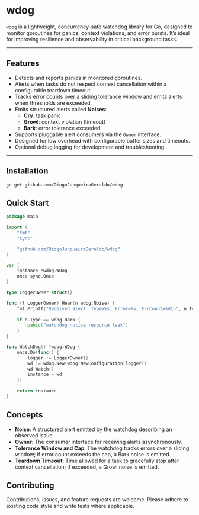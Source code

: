 # wdog

`wdog` is a lightweight, concurrency-safe watchdog library for Go, designed to monitor goroutines for panics, context violations, and error bursts. It’s ideal for improving resilience and observability in critical background tasks.

---

## Features

- Detects and reports panics in monitored goroutines.
- Alerts when tasks do not respect context cancellation within a configurable teardown timeout.
- Tracks error counts over a sliding tolerance window and emits alerts when thresholds are exceeded.
- Emits structured alerts called **Noises**:
    - **Cry**: task panic
    - **Growl**: context violation (timeout)
    - **Bark**: error tolerance exceeded
- Supports pluggable alert consumers via the `Owner` interface.
- Designed for low overhead with configurable buffer sizes and timeouts.
- Optional debug logging for development and troubleshooting.

---

## Installation

```bash
go get github.com/DiogoJunqueiraGeraldo/wdog
```

## Quick Start

```go
package main

import (
    "fmt"
    "sync"

    "github.com/DiogoJunqueiraGeraldo/wdog"
)

var (
    instance *wdog.WDog
    once sync.Once
)

type LoggerOwner struct{}

func (l LoggerOwner) Hear(n wdog.Noise) {
    fmt.Printf("Received alert: Type=%s, Error=%v, ErrCount=%d\n", n.Type, n.Error, n.ErrCount)
	
    if n.Type == wdog.Bark {
        panic("watchdog notice resource leak")
    }
}

func WatchDog() *wdog.WDog {
    once.Do(func() {
        logger := LoggerOwner{}
        wd := wdog.New(wdog.NewConfiguration(logger))
        wd.Watch()
        instance = wd
    })
    
    return instance
}
```

## Concepts
- **Noise**: A structured alert emitted by the watchdog describing an observed issue.
- **Owner**: The consumer interface for receiving alerts asynchronously.
- **Tolerance Window and Cap**: The watchdog tracks errors over a sliding window; if error count exceeds the cap, a Bark noise is emitted.
- **Teardown Timeout**: Time allowed for a task to gracefully stop after context cancellation; if exceeded, a Growl noise is emitted.


## Contributing
Contributions, issues, and feature requests are welcome. Please adhere to existing code style and write tests where applicable.

